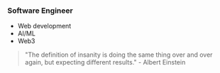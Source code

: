 <div style="display: flex; align-items: flex-start;">
  <div>
    <h3>Software Engineer</h3>
    <ul>
      <li>Web development</li>
      <li>AI/ML</li>
      <li>Web3</li>
    </ul>
    <blockquote>
     "The definition of insanity is doing the same thing over and over again, but expecting different results." - Albert Einstein
    </blockquote>
  </div>
</div>
